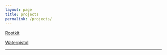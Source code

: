 ```yaml
---
layout: page
title: projects
permalink: /projects/
---
```


[Rootkit](rootkit)

[Waterpistol](waterpistol.pdf)

----------------

